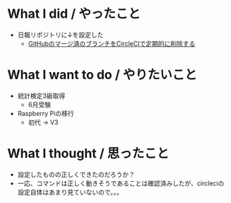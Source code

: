 # What I did / やったこと
- 日報リポジトリに↓を設定した
  - [GitHubのマージ済のブランチをCircleCIで定期的に削除する](https://qiita.com/sue445/items/5c726a6254b46d9b4728)

# What I want to do / やりたいこと
- 統計検定3級取得
  - 6月受験
- Raspberry Piの移行
  - 初代 → V3

# What I thought / 思ったこと
- 設定したものの正しくできたのだろうか？
- 一応、コマンドは正しく動きそうであることは確認済みしたが、circleciの設定自体はあまり見ていないので。。。
